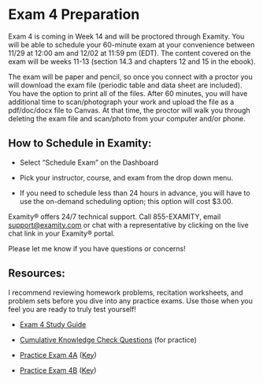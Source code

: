 # Exam 4 Preparation

Exam 4 is coming in Week 14 and will be proctored through Examity.  You will be able to schedule your 60-minute exam at your convenience between 11/29 at 12:00 am and 12/02 at 11:59 pm (EDT).  The content covered on the exam will be weeks 11-13 (section 14.3 and chapters 12 and 15 in the ebook).     

The exam will be paper and pencil, so once you connect with a proctor you will download the exam file (periodic table and data sheet are included).  You have the option to print all of the files. After 60 minutes, you will have additional time to scan/photograph your work and upload the file as a pdf/doc/docx file to Canvas.  At that time, the proctor will walk you through deleting the exam file and scan/photo from your computer and/or phone.

## How to Schedule in Examity:

* Select “Schedule Exam” on the Dashboard

* Pick your instructor, course, and exam from the drop down menu.

* If you need to schedule less than 24 hours in advance, you will have to use the on-demand scheduling option; this option will cost $3.00.


Examity® offers 24/7 technical support.   Call 855-EXAMITY, email support@examity.com or chat with a representative by clicking on the live chat link in your Examity® portal.

Please let me know if you have questions or concerns!


## Resources:
I recommend reviewing homework problems, recitation worksheets, and problem sets before you dive into any practice exams.  Use those when you feel you are ready to truly test yourself!

* [Exam 4 Study Guide](https://media.ed.science.psu.edu/sites/media/ed/files/documents/exam_3_study_guide_f17wc.pdf)

* [Cumulative Knowledge Check Questions](https://psu.instructure.com/courses/1866869/quizzes/3268981) (for practice)

* [Practice Exam 4A](https://media.ed.science.psu.edu/sites/media/ed/files/documents/chem_110_practice_exam_4a_wc.pdf) ([Key](https://media.ed.science.psu.edu/sites/media/ed/files/documents/chem_110_practice_exam_3awc_key.pdf))

* [Practice Exam 4B](https://media.ed.science.psu.edu/sites/media/ed/files/documents/chem_110_practice_exam_4b_wc.pdf) ([Key](https://media.ed.science.psu.edu/sites/media/ed/files/documents/chem_110_practice_exam_3b_key.pdf))